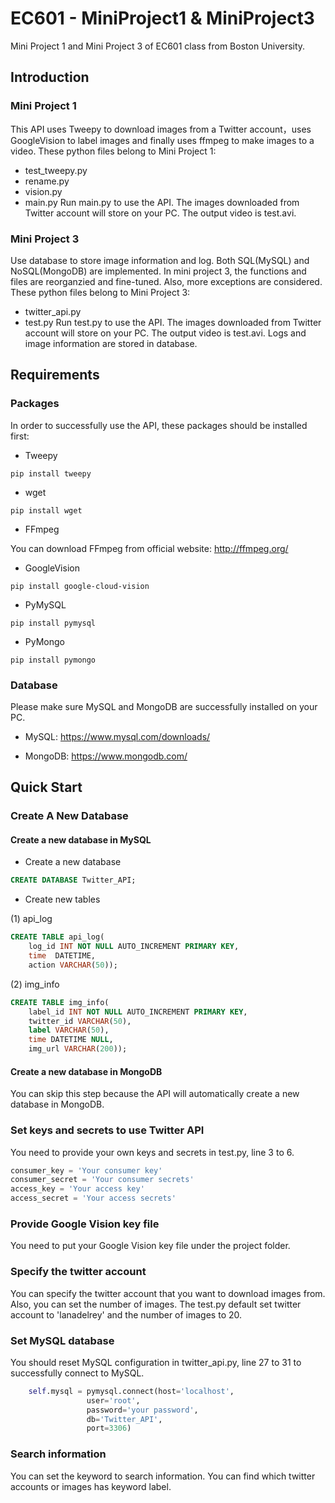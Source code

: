 # EC601 - MiniProject1 & MiniProject3
Mini Project 1 and Mini Project 3 of EC601 class from Boston University.

## Introduction

### Mini Project 1
This API uses Tweepy to download images from a Twitter account，uses GoogleVision to label images and finally uses ffmpeg to make images to a video.
These python files belong to Mini Project 1:
* test_tweepy.py
* rename.py
* vision.py
* main.py
Run main.py to use the API. The images downloaded from Twitter account will store on your PC. The output video is test.avi.

### Mini Project 3
Use database to store image information and log. Both SQL(MySQL) and NoSQL(MongoDB) are implemented. In mini project 3, the functions and files are reorganzied and fine-tuned. Also, more exceptions are considered.
These python files belong to Mini Project 3:
* twitter_api.py
* test.py
Run test.py to use the API. The images downloaded from Twitter account will store on your PC. The output video is test.avi. Logs and image information are stored in database.

## Requirements

### Packages
In order to successfully use the API, these packages should be installed first:

* Tweepy
```
pip install tweepy
```

* wget
```
pip install wget
```

* FFmpeg

You can download FFmpeg from official website: http://ffmpeg.org/

* GoogleVision
```
pip install google-cloud-vision
```

* PyMySQL
```
pip install pymysql
```

* PyMongo
```
pip install pymongo
```

### Database
Please make sure MySQL and MongoDB are successfully installed on your PC.

* MySQL:
https://www.mysql.com/downloads/

* MongoDB:
https://www.mongodb.com/

## Quick Start

### Create A New Database

#### Create a new database in MySQL
* Create a new database
```SQL
CREATE DATABASE Twitter_API;
```
* Create new tables

(1) api_log
```SQL
CREATE TABLE api_log(
	log_id INT NOT NULL AUTO_INCREMENT PRIMARY KEY,
	time  DATETIME,
	action VARCHAR(50));
```

(2) img_info
```SQL
CREATE TABLE img_info(
	label_id INT NOT NULL AUTO_INCREMENT PRIMARY KEY,
	twitter_id VARCHAR(50),
	label VARCHAR(50),
	time DATETIME NULL,
	img_url VARCHAR(200));
```

#### Create a new database in MongoDB
You can skip this step because the API will automatically create a new database in MongoDB.

### Set keys and secrets to use Twitter API
You need to provide your own keys and secrets in test.py, line 3 to 6.
```Python
consumer_key = 'Your consumer key'
consumer_secret = 'Your consumer secrets'
access_key = 'Your access key'
access_secret = 'Your access secrets'
```

### Provide Google Vision key file
You need to put your Google Vision key file under the project folder.

### Specify the twitter account
You can specify the twitter account that you want to download images from. Also, you can set the number of images. The test.py default set twitter account to 'lanadelrey' and the number of images to 20.

### Set MySQL database
You should reset MySQL configuration in twitter_api.py, line 27 to 31 to successfully connect to MySQL.
```Python
    self.mysql = pymysql.connect(host='localhost',
				 user='root',
				 password='your password',
				 db='Twitter_API',
				 port=3306)
```

### Search information
You can set the keyword to search information. You can find which twitter accounts or images has keyword label.













